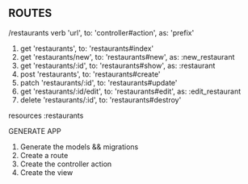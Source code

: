 ## ROUTES

/restaurants 
verb 'url', to: 'controller#action', as: 'prefix'

1. get 'restaurants', to: 'restaurants#index'
2. get 'restaurants/new', to: 'restaurants#new', as: :new_restaurant
3. get 'restaurants/:id', to: 'restaurants#show', as: :restaurant
4. post 'restaurants', to: 'restaurants#create'
5. patch 'restaurants/:id', to: 'restaurants#update'
6. get 'restaurants/:id/edit', to: 'restaurants#edit', as: :edit_restaurant
7. delete 'restaurants/:id', to: 'restaurants#destroy'

resources :restaurants

GENERATE APP
1. Generate the models && migrations
2. Create a route
3. Create the controller action
4. Create the view